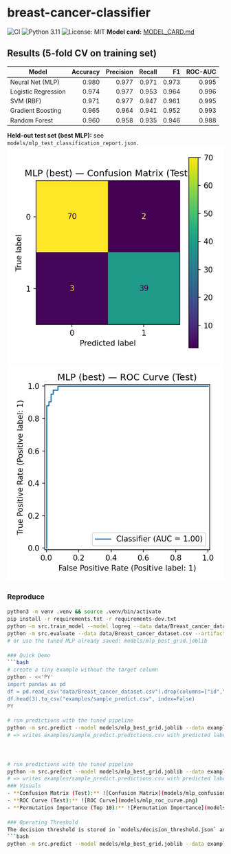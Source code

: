 # breast-cancer-classifier
![CI](https://github.com/Hbollas/breast-cancer-classifier/actions/workflows/python-ci.yml/badge.svg)
![Python 3.11](https://img.shields.io/badge/python-3.11-blue)
![License: MIT](https://img.shields.io/badge/License-MIT-yellow.svg)
**Model card:** [MODEL_CARD.md](MODEL_CARD.md)

## Results (5-fold CV on training set)
| Model | Accuracy | Precision | Recall | F1 | ROC-AUC |
|---|---:|---:|---:|---:|---:|
| Neural Net (MLP) | 0.980 | 0.977 | 0.971 | 0.973 | 0.995 |
| Logistic Regression | 0.974 | 0.977 | 0.953 | 0.964 | 0.996 |
| SVM (RBF) | 0.971 | 0.977 | 0.947 | 0.961 | 0.995 |
| Gradient Boosting | 0.965 | 0.964 | 0.941 | 0.952 | 0.993 |
| Random Forest | 0.960 | 0.958 | 0.935 | 0.946 | 0.988 |

**Held-out test set (best MLP):** see `models/mlp_test_classification_report.json`.  
![Confusion Matrix](models/mlp_confusion_matrix.png) ![ROC Curve](models/mlp_roc_curve.png)

### Reproduce
```bash
python3 -m venv .venv && source .venv/bin/activate
pip install -r requirements.txt -r requirements-dev.txt
python -m src.train_model --model logreg --data data/Breast_cancer_dataset.csv --out models/
python -m src.evaluate --data data/Breast_cancer_dataset.csv --artifacts models/ --model_name logreg
# or use the tuned MLP already saved: models/mlp_best_grid.joblib

### Quick Demo
```bash
# create a tiny example without the target column
python - <<'PY'
import pandas as pd
df = pd.read_csv("data/Breast_cancer_dataset.csv").drop(columns=["id","Unnamed: 32","diagnosis"], errors="ignore")
df.head(3).to_csv("examples/sample_predict.csv", index=False)
PY

# run predictions with the tuned pipeline
python -m src.predict --model models/mlp_best_grid.joblib --data examples/sample_predict.csv
# => writes examples/sample_predict.predictions.csv with predicted label and probability



# run predictions with the tuned pipeline
python -m src.predict --model models/mlp_best_grid.joblib --data examples/sample_predict.csv
# => writes examples/sample_predict.predictions.csv with predicted label and probability
### Visuals
- **Confusion Matrix (Test):** ![Confusion Matrix](models/mlp_confusion_matrix.png)
- **ROC Curve (Test):** ![ROC Curve](models/mlp_roc_curve.png)
- **Permutation Importance (Top 10):** ![Permutation Importance](models/mlp_permutation_importance_top10.png)

### Operating Threshold
The decision threshold is stored in `models/decision_threshold.json` and can be overridden via:
```bash
python -m src.predict --model models/mlp_best_grid.joblib --data examples/sample_predict.csv --threshold 0.40


